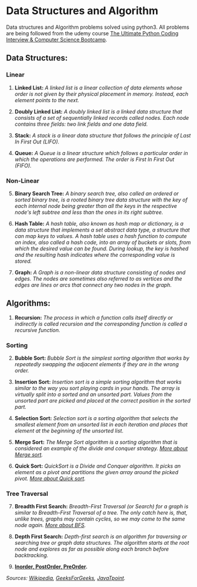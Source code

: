 # Data Structures and Algorithm
Data structures and Algorithm problems solved using python3. All problems are being followed from the udemy course [The Ultimate Python Coding Interview & Computer Science Bootcamp](https://www.udemy.com/course/data-structures-algorithms-python/).

## Data Structures: 

### Linear
1. **Linked List:** *A linked list is a linear collection of data elements whose order is not given by their physical placement in memory. Instead, each element points to the next.*

2. **Doubly Linked List:** *A doubly linked list is a linked data structure that consists of a set of sequentially linked records called nodes. Each node contains three fields: two link fields and one data field.*

3. **Stack:** *A stack is a linear data structure that follows the principle of Last In First Out (LIFO).*

4. **Queue:** *A Queue is a linear structure which follows a particular order in which the operations are performed. The order is First In First Out (FIFO).*

### Non-Linear

5. **Binary Search Tree:** *A binary search tree, also called an ordered or sorted binary tree, is a rooted binary tree data structure with the key of each internal node being greater than all the keys in the respective node's left subtree and less than the ones in its right subtree.*

6. **Hash Table:** *A hash table, also known as hash map or dictionary, is a data structure that implements a set abstract data type, a structure that can map keys to values. A hash table uses a hash function to compute an index, also called a hash code, into an array of buckets or slots, from which the desired value can be found. During lookup, the key is hashed and the resulting hash indicates where the corresponding value is stored.*

7. **Graph:** *A Graph is a non-linear data structure consisting of nodes and edges. The nodes are sometimes also referred to as vertices and the edges are lines or arcs that connect any two nodes in the graph.*


## Algorithms:

1. **Recursion:** *The process in which a function calls itself directly or indirectly is called recursion and the corresponding function is called a recursive function.*
### Sorting
2. **Bubble Sort:** *Bubble Sort is the simplest sorting algorithm that works by repeatedly swapping the adjacent elements if they are in the wrong order.*

3. **Insertion Sort:** *Insertion sort is a simple sorting algorithm that works similar to the way you sort playing cards in your hands. The array is virtually split into a sorted and an unsorted part. Values from the unsorted part are picked and placed at the correct position in the sorted part.*

4. **Selection Sort:** *Selection sort is a sorting algorithm that selects the smallest element from an unsorted list in each iteration and places that element at the beginning of the unsorted list.*

5. **Merge Sort:** *The Merge Sort algorithm is a sorting algorithm that is considered an example of the divide and conquer strategy.* *[More about Merge sort](https://www.geeksforgeeks.org/merge-sort/).*

6. **Quick Sort:** *QuickSort is a Divide and Conquer algorithm. It picks an element as a pivot and partitions the given array around the picked pivot.* *[More about Quick sort](https://www.geeksforgeeks.org/quick-sort/).*

### Tree Traversal

7. **Breadth First Search:** *Breadth-First Traversal (or Search) for a graph is similar to Breadth-First Traversal of a tree. The only catch here is, that, unlike trees, graphs may contain cycles, so we may come to the same node again.* *[More about BFS](https://www.geeksforgeeks.org/level-order-tree-traversal/).*

8. **Depth First Search:** *Depth-first search is an algorithm for traversing or searching tree or graph data structures. The algorithm starts at the root node and explores as far as possible along each branch before backtracking.*

9. **[Inorder, PostOrder, PreOrder](https://www.geeksforgeeks.org/tree-traversals-inorder-preorder-and-postorder/).**


*Sources:* *[Wikipedia](https://www.wikipedia.org/),* *[GeeksForGeeks](https://www.geeksforgeeks.org/),* *[JavaTpoint](https://www.javatpoint.com/).*
